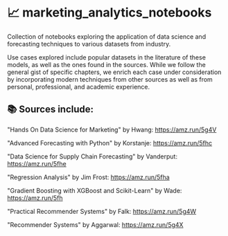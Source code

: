 # 📈 marketing_analytics_notebooks
Collection of notebooks exploring the application of data science and forecasting techniques to various datasets from industry. 

Use cases explored include popular datasets in the literature of these models, as well as the ones found in the sources. While we follow the general gist of specific chapters, we enrich each case under consideration by incorporating modern techniques from other sources as well as from personal, professional, and academic experience.

## 📚 Sources include: 
"Hands On Data Science for Marketing" by Hwang: https://amz.run/5g4V

"Advanced Forecasting with Python" by Korstanje: https://amz.run/5fhc

"Data Science for Supply Chain Forecasting" by Vanderput: https://amz.run/5fhe

"Regression Analysis" by Jim Frost: https://amz.run/5fha

"Gradient Boosting with XGBoost and Scikit-Learn" by Wade: https://amz.run/5fh

"Practical Recommender Systems" by Falk: https://amz.run/5g4W

"Recommender Systems" by Aggarwal: https://amz.run/5g4X
